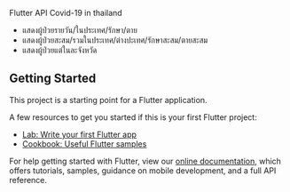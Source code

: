 
Flutter API Covid-19 in thailand

+ แสดงผู้ป่วยรายวัน/ในประเทศ/รักษา/ตาย
+ แสดงผู้ป่วยสะสม/รวมในประเทศ/ต่างปะเทศ/รักษาสะสม/ตายสะสม
+ แสดงผู้ป่วยแต่ในละจังหวัด





## Getting Started

This project is a starting point for a Flutter application.

A few resources to get you started if this is your first Flutter project:

- [Lab: Write your first Flutter app](https://flutter.dev/docs/get-started/codelab)
- [Cookbook: Useful Flutter samples](https://flutter.dev/docs/cookbook)

For help getting started with Flutter, view our
[online documentation](https://flutter.dev/docs), which offers tutorials,
samples, guidance on mobile development, and a full API reference.
